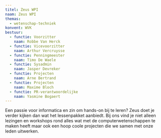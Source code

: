 ```yaml
---
titel: Zeus WPI
naam: Zeus WPI
themas:
  - wetenschap-techniek
konvent: WVK
bestuur:
  - functie: Voorzitter
    naam: Robbe Van Herck
  - functie: Vicevoorzitter
    naam: Arthur Vercruysse
  - functie: Penningmeester
    naam: Timo De Waele
  - functie: Sysadmin
    naam: Jasper Devreker
  - functie: Projecten
    naam: Arne Bertrand
  - functie: Projecten
    naam: Maxime Bloch
  - functie: PR-verantwoordelijke
    naam: Yasmine Bogaert
---
```


Een passie voor informatica en zin om hands-on bij te leren? Zeus doet je verder kijken dan wat het lessenpakket aanbiedt. Bij ons vind je niet alleen lezingen en workshops rond alles wat met de computerwetenschappen te maken heeft maar ook een hoop coole projecten die we samen met onze leden uitwerken.
